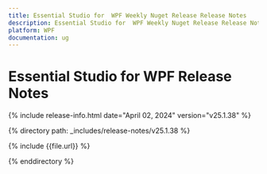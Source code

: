 ```yaml
---
title: Essential Studio for  WPF Weekly Nuget Release Release Notes  
description: Essential Studio for  WPF Weekly Nuget Release Release Notes  
platform: WPF
documentation: ug
---
```


# Essential Studio for  WPF  Release Notes  

{% include release-info.html date="April 02, 2024"  version="v25.1.38" %} 

{% directory path: _includes/release-notes/v25.1.38 %}

{% include {{file.url}} %}

{% enddirectory %}
